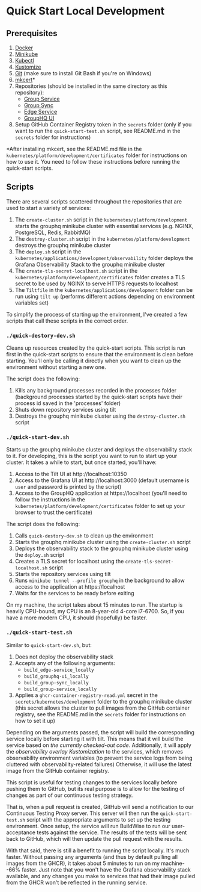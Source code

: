 # Quick Start Local Development

## Prerequisites

1. [Docker](https://docs.docker.com/get-docker/)
2. [Minikube](https://minikube.sigs.k8s.io/docs/start/)
3. [Kubectl](https://kubernetes.io/docs/tasks/tools/install-kubectl/)
4. [Kustomize](https://kubectl.docs.kubernetes.io/installation/kustomize/)
5. [Git](https://git-scm.com/downloads) (make sure to install Git Bash if you're on Windows)
6. [mkcert]()*
7. Repositories (should be installed in the same directory as this repository):
   - [Group Service](https://github.com/GroupHQ/group-service)
   - [Group Sync](https://github.com/GroupHQ/group-sync)
   - [Edge Service](https://github.com/GroupHQ/edge-service)
   - [GroupHQ UI](https://github.com/GroupHQ/groupHQ-ui)
8. Setup GitHub Container Registry token in the `secrets` folder (only if you want to run the `quick-start-test.sh` script, see README.md in the `secrets` folder for instructions)

*After installing mkcert, see the README.md file in the `kubernetes/platform/development/certificates` folder for instructions on how to use it.
You need to follow these instructions before running the quick-start scripts.

## Scripts
There are several scripts scattered throughout the repositories that are used to start a variety of services:
1. The `create-cluster.sh` script in the `kubernetes/platform/development` starts the grouphq minikube cluster
   with essential services (e.g. NGINX, PostgreSQL, Redis, RabbitMQ)
2. The `destroy-cluster.sh` script in the `kubernetes/platform/development` destroys the grouphq minikube cluster
3. The `deploy.sh` script in the `kubernetes/applications/development/observability` folder deploys the Grafana
   Observability Stack to the grouphq minikube cluster
4. The `create-tls-secret-localhost.sh` script in the `kubernetes/platform/development/certificates` folder creates a TLS secret
   to be used by NGINX to serve HTTPS requests to localhost
5. The `Tiltfile` in the `kubernetes/applications/development` folder can be run using `tilt up`
   (performs different actions depending on environment variables set)

To simplify the process of starting up the environment, I've created a few scripts that call these scripts in the correct order.

### `./quick-destory-dev.sh`
Cleans up resources created by the quick-start scripts.
This script is run first in the quick-start scripts to ensure that the environment is clean before starting.
You'll only be calling it directly when you want to clean up the environment without starting a new one.

The script does the following:
1. Kills any background processes recorded in the processes folder 
(background processes started by the quick-start scripts have their process id saved in the 'processes' folder)
2. Shuts down repository services using tilt
3. Destroys the grouphq minikube cluster using the `destroy-cluster.sh` script

### `./quick-start-dev.sh`
Starts up the grouphq minikube cluster and deploys the observability stack to it.
For developing, this is the script you want to run to start up your cluster.
It takes a while to start, but once started, you'll have:
1. Access to the Tilt UI at http://localhost:10350
2. Access to the Grafana UI at http://localhost:3000 (default username is `user` and password is printed by the script)
3. Access to the GroupHQ application at https://localhost (you'll need to follow the instructions in the `kubernetes/platform/development/certificates` folder to set up your browser to trust the certificate)

The script does the following:
1. Calls `quick-destory-dev.sh` to clean up the environment
2. Starts the grouphq minikube cluster using the `create-cluster.sh` script
3. Deploys the observability stack to the grouphq minikube cluster using the `deploy.sh` script
4. Creates a TLS secret for localhost using the `create-tls-secret-localhost.sh` script
5. Starts the repository services using tilt
6. Runs `minikube tunnel --profile grouphq` in the background to allow access to the application at https://localhost
7. Waits for the services to be ready before exiting

On my machine, the script takes about 15 minutes to run. The startup is heavily CPU-bound, my CPU is an 8-year-old  4-core i7-6700. So, if you have a more modern CPU, it should (hopefully) be faster.
### `./quick-start-test.sh`
Similar to `quick-start-dev.sh`, but:
1. Does not deploy the observability stack
2. Accepts any of the following arguments:
   - `build_edge-service_locally`
   - `build_grouphq-ui_locally`
   - `build_group-sync_locally`
   - `build_group-service_locally`
3. Applies a `ghcr-container-registry-read.yml` secret in the `secrets/kubernetes/development` folder to the grouphq minikube cluster
(this secret allows the cluster to pull images from the GitHub container registry, see the README.md in the `secrets` folder for instructions on how to set it up)

Depending on the arguments passed, the script will build the corresponding service locally before starting it with tilt.
This means that it will build the service based on _the currently checked-out code_.
Additionally, it will apply the _observability overlay Kustomization_ to the services, which removes observability environment variables (to prevent the service logs from being cluttered with observability-related failures)
Otherwise, it will use the latest image from the GitHub container registry.

This script is useful for testing changes to the services locally before pushing them to GitHub,
but its real purpose is to allow for the testing of changes as part of our continuous testing strategy.

That is, when a pull request is created, GitHub will send a notification to our Continuous Testing Proxy server.
This server will then run the `quick-start-test.sh` script with the appropriate arguments to set up the testing environment.
Once setup, the service will run BuildWise to run our user-acceptance tests against the service.
The results of the tests will be sent back to GitHub, which will then update the pull request with the results.

With that said, there is still a benefit to running the script locally. It's much faster. 
Without passing any arguments (and thus by default pulling all images from the GHCR), it takes about 5 minutes to run on my machine--66% faster.
Just note that you won't have the Grafana observability stack available, and any changes you make to services that had their image pulled from the GHCR won't be reflected in the running service.